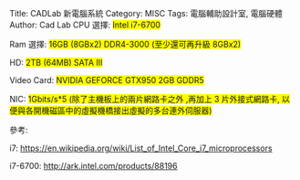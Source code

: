 Title: CADLab 新電腦系統
Category: MISC
Tags: 電腦輔助設計室, 電腦硬體
Author: Cad Lab
CPU 選擇: <span style="background-color: #ffff00;">Intel i7-6700</span>

Ram  選擇: <span style="background-color: #ffff00;">16GB (8GBx2) DDR4-3000 (至少還可再升級 8GBx2)</span>

HD: <span style="background-color: #ffff00;">2TB (64MB) SATA III</span>

Video Card: <span style="background-color: #ffff00;">NVIDIA GEFORCE GTX950 2GB GDDR5</span>

NIC: <span style="background-color: #ffff00;">1Gbits/s*5 (除了主機板上的兩片網路卡之外 ,再加上 3 片外接式網路卡, 以便與各開機磁區中的虛擬機橋接出虛擬的多台連外伺服器)</span>

參考:

i7: <a href="https://en.wikipedia.org/wiki/List_of_Intel_Core_i7_microprocessors">https://en.wikipedia.org/wiki/List_of_Intel_Core_i7_microprocessors</a>

i7-6700: <a href="http://ark.intel.com/products/88196">http://ark.intel.com/products/88196</a>
